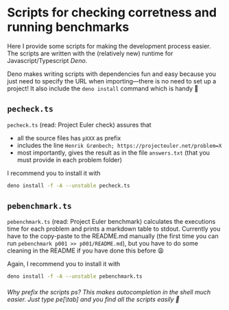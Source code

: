 #  Scripts for checking corretness and running benchmarks

Here I provide some scripts for making the development process easier. The scripts are written with the (relatively new) runtime for Javascript/Typescript *Deno*. 

Deno makes writing scripts with dependencies fun and easy because you just need to specify the URL when importing—there is no need to set up a project! It also include the `deno install` command which is handy 🤘

## `pecheck.ts`

`pecheck.ts` (read: Project Euler check) assures that
- all the source files has `pXXX` as prefix
- includes the line `Henrik Grønbech; https://projecteuler.net/problem=X`
- most importantly, gives the result as in the file `answers.txt` (that you must provide in each problem folder)

I recommend you to install it with
```bash
deno install -f -A --unstable pecheck.ts
```

## `pebenchmark.ts`

`pebenchmark.ts` (read: Project Euler benchmark) calculates the executions time for each problem and prints a markdown table to stdout. Currently you have to the copy-paste to the README.md manually (the first time you can run `pebenchmark p001 >> p001/README.md`), but you have to do some cleaning in the README if you have done this before 😩


Again, I recommend you to install it with
```bash
deno install -f -A --unstable pebenchmark.ts
```

###### Why prefix the scripts ps? This makes autocompletion in the shell much easier. Just type pe[\tab] and you find all the scripts easily 🎉
